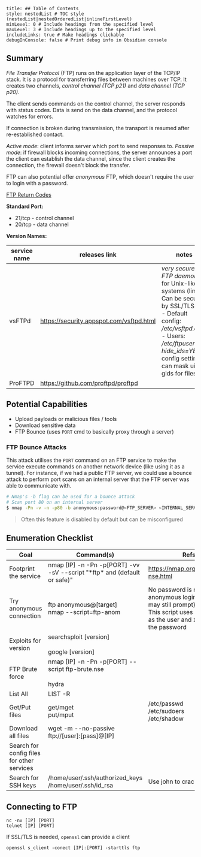 ```table-of-contents
title: ## Table of Contents
style: nestedList # TOC style (nestedList|nestedOrderedList|inlineFirstLevel)
minLevel: 0 # Include headings from the specified level
maxLevel: 3 # Include headings up to the specified level
includeLinks: true # Make headings clickable
debugInConsole: false # Print debug info in Obsidian console
```

## Summary
*File Transfer Protocol* (FTP) runs on the application layer of the TCP/IP stack. It is a protocol for transferring files between machines over TCP. It creates two channels, *control channel (TCP p21)* and *data channel (TCP p20)*.

The client sends commands on the control channel, the server responds with status codes.
Data is send on the data channel, and the protocol watches for errors.

If connection is broken during transmission, the transport is resumed after re-established contact.

*Active mode*: client informs server which port to send responses to.
*Passive mode*: if firewall blocks incoming connections, the server announces a port the client can establish the data channel, since the client creates the connection, the firewall doesn't block the transfer.

FTP can also potential offer *anonymous* FTP, which doesn't require the user to login with a password.

[FTP Return Codes](https://en.wikipedia.org/wiki/List_of_FTP_server_return_codes)

**Standard Port:** 
- 21/tcp - control channel
- 20/tcp - data channel

**Version Names:** 

| service name | releases link                            | notes                                                                                                                                                                                                                  |
| ------------ | ---------------------------------------- | ---------------------------------------------------------------------------------------------------------------------------------------------------------------------------------------------------------------------- |
| vsFTPd       | https://security.appspot.com/vsftpd.html | *very secure FTP daemon*, for Unix-like systems (linux). Can be secured by SSL/TLS.<br>- Default config: */etc/vsftpd.conf*<br>- Users: */etc/ftpusers*<br>*hide_ids=YES* config setting can mask uid & gids for files |
| ProFTPD      | https://github.com/proftpd/proftpd       |                                                                                                                                                                                                                        |
## Potential Capabilities
- Upload payloads or malicious files / tools
- Download sensitive data
- FTP Bounce (uses `PORT` cmd to basically proxy through a server)

### FTP Bounce Attacks
This attack utilises the `PORT` command on an FTP service to make the service execute commands on another network device (like using it as a tunnel). For instance, if we had a public FTP server, we could use a bounce attack to perform port scans on an internal server that the FTP server was able to communicate with.
```sh
# Nmap's -b flag can be used for a bounce attack
# Scan port 80 on an internal server
$ nmap -Pn -v -n -p80 -b anonymous:password@<FTP_SERVER> <INTERNAL_SERVER>
```
> Often this feature is disabled by default but can be misconfigured

## Enumeration Checklist

| Goal                                       | Command(s)                                                                 | Refs                                                                                                                                             |
| ------------------------------------------ | -------------------------------------------------------------------------- | ------------------------------------------------------------------------------------------------------------------------------------------------ |
| Footprint the service                      | nmap [IP] -n -Pn -p[PORT] -vv -sV --script "\*ftp\* and (default or safe)" | https://nmap.org/book/man-nse.html                                                                                                               |
| Try anonymous connection                   | ftp anonymous@[target]<br>nmap --script=ftp-anom                           | No password is required for anonymous logins (but it may still prompt)<br>This script uses `anonymous` as the user and `IEUser@` as the password |
| Exploits for version                       | searchsploit [version]<br><br>google [version]                             |                                                                                                                                                  |
| FTP Brute force                            | nmap [IP] -n -Pn -p[PORT] --script ftp-brute.nse<br><br>hydra              |                                                                                                                                                  |
| List All                                   | LIST -R                                                                    |                                                                                                                                                  |
| Get/Put files                              | get/mget<br>put/mput                                                       | /etc/passwd<br>/etc/sudoers<br>/etc/shadow                                                                                                       |
| Download all files                         | wget -m --no-passive ftp://[user]:[pass]@[IP]                              |                                                                                                                                                  |
| Search for config files for other services |                                                                            |                                                                                                                                                  |
| Search for SSH keys                        | /home/user/.ssh/authorized_keys<br>/home/user/.ssh/id_rsa                  | Use john to crack keys?                                                                                                                          |
## Connecting to FTP
```shell
nc -nv [IP] [PORT]
telnet [IP] [PORT]
```
If SSL/TLS is needed, `openssl` can provide a client
```shell
openssl s_client -conect [IP]:[PORT] -starttls ftp
```
